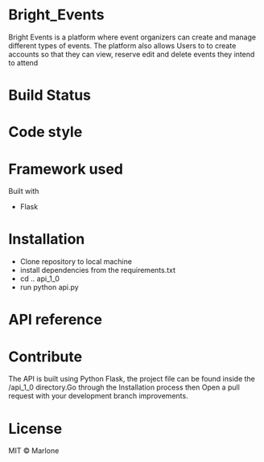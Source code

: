 
# Bright_Events

 Bright Events is a platform where event organizers can create and manage different types of events.
 The platform also allows Users to to create accounts so that they can view, reserve edit and delete events
 they intend to attend

# Build Status


# Code style

# Framework used

Built with

  - Flask

# Installation

- Clone repository to local machine
- install dependencies from the requirements.txt
- cd .. api_1_0
- run python api.py

# API reference



# Contribute

The API is built using Python Flask, the project file can be found inside the /api_1_0 directory.Go  through the Installation process then Open a pull request with your development branch improvements.

# License

MIT © Marlone
